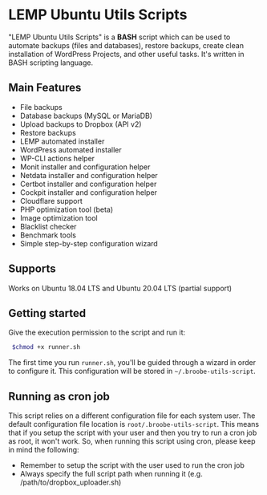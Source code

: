 # LEMP Ubuntu Utils Scripts

"LEMP Ubuntu Utils Scripts" is a **BASH** script which can be used to automate backups (files and databases), restore backups, create clean installation of WordPress Projects, and other useful tasks.
It's written in BASH scripting language.

## Main Features

* File backups
* Database backups (MySQL or MariaDB)
* Upload backups to Dropbox (API v2)
* Restore backups
* LEMP automated installer
* WordPress automated installer
* WP-CLI actions helper
* Monit installer and configuration helper
* Netdata installer and configuration helper
* Certbot installer and configuration helper
* Cockpit installer and configuration helper
* Cloudflare support
* PHP optimization tool (beta)
* Image optimization tool
* Blacklist checker
* Benchmark tools
* Simple step-by-step configuration wizard

## Supports

Works on Ubuntu 18.04 LTS and Ubuntu 20.04 LTS (partial support)

## Getting started

Give the execution permission to the script and run it:

```bash
 $chmod +x runner.sh
```

The first time you run `runner.sh`, you'll be guided through a wizard in order to configure it. This configuration will be stored in `~/.broobe-utils-script`.

## Running as cron job
This script relies on a different configuration file for each system user. The default configuration file location is `root/.broobe-utils-script`.
This means that if you setup the script with your user and then you try to run a cron job as root, it won't work.
So, when running this script using cron, please keep in mind the following:
* Remember to setup the script with the user used to run the cron job
* Always specify the full script path when running it (e.g.  /path/to/dropbox_uploader.sh)
